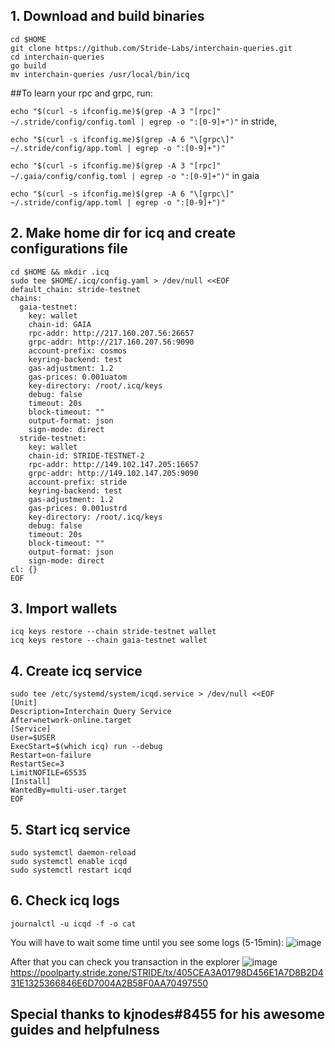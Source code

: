 ## 1. Download and build binaries
```
cd $HOME
git clone https://github.com/Stride-Labs/interchain-queries.git
cd interchain-queries
go build
mv interchain-queries /usr/local/bin/icq
```
##To learn your rpc and grpc, run:

`echo "$(curl -s ifconfig.me)$(grep -A 3 "[rpc]" ~/.stride/config/config.toml | egrep -o ":[0-9]+")"` in stride,

`echo "$(curl -s ifconfig.me)$(grep -A 6 "\[grpc\]" ~/.stride/config/app.toml | egrep -o ":[0-9]+")"`

`echo "$(curl -s ifconfig.me)$(grep -A 3 "[rpc]" ~/.gaia/config/config.toml | egrep -o ":[0-9]+")"` in gaia

`echo "$(curl -s ifconfig.me)$(grep -A 6 "\[grpc\]" ~/.stride/config/app.toml | egrep -o ":[0-9]+")"`


## 2. Make home dir for icq and create configurations file
```
cd $HOME && mkdir .icq
sudo tee $HOME/.icq/config.yaml > /dev/null <<EOF
default_chain: stride-testnet
chains:
  gaia-testnet:
    key: wallet
    chain-id: GAIA
    rpc-addr: http://217.160.207.56:26657
    grpc-addr: http://217.160.207.56:9090
    account-prefix: cosmos
    keyring-backend: test
    gas-adjustment: 1.2
    gas-prices: 0.001uatom
    key-directory: /root/.icq/keys
    debug: false
    timeout: 20s
    block-timeout: ""
    output-format: json
    sign-mode: direct
  stride-testnet:
    key: wallet
    chain-id: STRIDE-TESTNET-2
    rpc-addr: http://149.102.147.205:16657
    grpc-addr: http://149.102.147.205:9090
    account-prefix: stride
    keyring-backend: test
    gas-adjustment: 1.2
    gas-prices: 0.001ustrd
    key-directory: /root/.icq/keys
    debug: false
    timeout: 20s
    block-timeout: ""
    output-format: json
    sign-mode: direct
cl: {}
EOF
```

## 3. Import wallets
```
icq keys restore --chain stride-testnet wallet
icq keys restore --chain gaia-testnet wallet
```

## 4. Create icq service
```
sudo tee /etc/systemd/system/icqd.service > /dev/null <<EOF
[Unit]
Description=Interchain Query Service
After=network-online.target
[Service]
User=$USER
ExecStart=$(which icq) run --debug
Restart=on-failure
RestartSec=3
LimitNOFILE=65535
[Install]
WantedBy=multi-user.target
EOF
```

## 5. Start icq service
```
sudo systemctl daemon-reload
sudo systemctl enable icqd
sudo systemctl restart icqd
```

## 6. Check icq logs
```
journalctl -u icqd -f -o cat
```

You will have to wait some time until you see some logs (5-15min):
![image](https://user-images.githubusercontent.com/38834586/183267537-f2b8af75-3204-49e7-9c2f-c788976d19ad.png)



After that you can check you transaction in the explorer
![image](https://user-images.githubusercontent.com/38834586/183267561-7bf34c69-7eb8-4f39-b737-c2a4a8794bcc.png)
https://poolparty.stride.zone/STRIDE/tx/405CEA3A01798D456E1A7D8B2D431E1325366846E6D7004A2B58F0AA70497550

## Special thanks to kjnodes#8455 for his awesome guides and helpfulness
